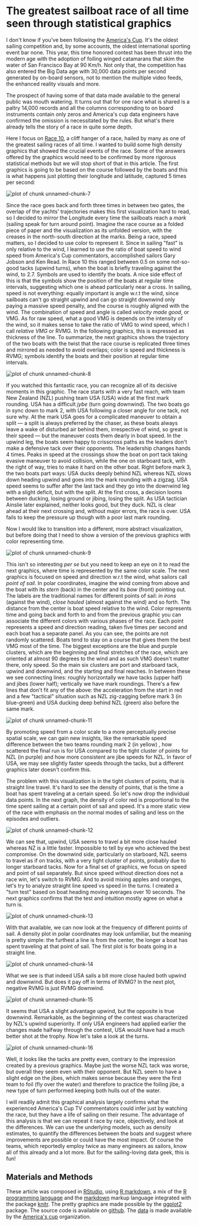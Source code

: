 

# The greatest sailboat race of all time seen through statistical graphics




I don't know if you've been following the [America's Cup](http://americascup.com). It's the oldest sailing competition and, by some accounts, the oldest international sporting event bar none. This year, this time honored contest has been thrust into the modern age with the adoption of foiling winged catamarans that skim the water of San Francisco Bay at 90 Km/h. Not only that, the competition has also entered the Big Data age with 30,000 data points per second generated by on-board sensors, not to mention the multiple video feeds, the enhanced reality visuals and more.

The prospect of having some of that data made available to the general public was mouth watering. It turns out that for one race what is shared is a paltry 14,000 records and all the columns corresponding to on board instruments contain only zeros and America's cup data engineers have confirmed the omission is necessitated by the rules. But what's there already tells the story of a race in quite some depth.













Here I focus on [Race 10](http://www.youtube.com/watch?v=gI23dMgAD_k), a cliff hanger of a race, hailed by many as one of the greatest sailing races of all time.
I wanted to build some high density graphics that showed the crucial events of the race. Some of the answers offered by the graphics would need to be confirmed by more rigorous statistical methods but we will stop short of that in this article. The first graphics is going to be based on the course followed by the boats and this is what happens just plotting their longitude and latitude, captured 5 times per second:

![plot of chunk unnamed-chunk-7](figure/unnamed-chunk-7.png) 


Since the race goes back and forth three times in between two gates, the overlap of the yachts' trajectories makes this first visualization hard to read, so I decided to mirror the Longitude every time the sailboats reach a *mark* (sailing speak for turn around point). Imagine the race course as a folded piece of paper and the visualization as its unfolded version, with the creases in the north-south direction at the marks. Being a race, speed matters, so I decided to use color to represent it. Since in sailing "fast" is only relative to the wind, I learned to use the ratio of boat speed to wind speed from America's Cup commentators, accomplished sailors Gary Jobson and Ken Read. In Race 10 this ranged between 0.5 on some not-so-good tacks (upwind turns), when the boat is briefly traveling against the wind, to 2.7. Symbols are used to identify the boats. A nice side effect of this is that the symbols show the position of the boats at regular time intervals, suggesting which one is ahead particularly near a cross. In sailing, speed is not everything: equally important is angle w.r.t the wind, since sailboats can't go straight upwind and can go straight downwind only paying a massive speed penalty, and the course is roughly aligned with the wind. The combination of speed and angle is called *velocity made good*, or VMG. As for raw speed, what a good VMG is depends on the intensity of the wind, so it makes sense to take the ratio of VMG to wind speed, which I call *relative VMG* or RVMG. In the following graphics, this is expressed as thickness of the line. To summarize, the next graphics shows the trajectory of the two boats with the twist that the race course is replicated three times and mirrored as needed to avoid overlaps; color is speed and thickness is RVMG; symbols identify the boats and their position at regular time intervals. 

![plot of chunk unnamed-chunk-8](figure/unnamed-chunk-8.png) 


If you watched this fantastic race, you can recognize all of its decisive moments in this graphic. The race starts with a very fast reach, with team New Zealand (NZL) pushing team USA (USA) wide at the first mark rounding. USA has a difficult *jybe* (turn going downwind). The two boats go in sync down to mark 2, with USA following a closer angle for one tack, not sure why. At the mark USA goes for a complicated maneuver to obtain a split &mdash; a split is always preferred by the chaser, as these boats always leave a wake of disturbed air behind them, irrespective of wind, so great is their speed &mdash; but the maneuver costs them dearly in boat speed. In the upwind leg, the boats seem happy to crisscross paths as the leaders don't make a defensive tack over their opponents. The leadership changes hands 4 times. Peaks in speed at the crossings show the boat on port tack taking evasive maneuver to avoid collision, while the one on starboard tack, with the right of way, tries to make it hard on the other boat. Right before mark 3, the two boats part ways: USA ducks deeply behind NZL whereas NZL slows down heading upwind and goes into the mark rounding with a zigzag. USA speed seems to suffer after the last tack and they go into the downwind leg with a slight deficit, but with the split. At the first cross, a decision looms between ducking, losing ground or jibing, losing the split. As USA tactician Ainslie later explained, neither looks good, but they duck. NZL is clear ahead at their next crossing and, without major errors, the race is over. USA fails to keep the pressure up though with a poor last mark rounding. 

Now I would like to transition into a different, more abstract visualization, but before doing that I need to show a version of the previous graphics with color representing time.

![plot of chunk unnamed-chunk-9](figure/unnamed-chunk-9.png) 


This isn't so interesting *per se* but you need to keep an eye on it to read the next graphics, where time is represented by the same color scale. The next graphics is focused on speed and direction w.r.t the wind, what sailors call *point of sail*. In polar coordinates, imagine the wind coming from above and the boat with its *stern* (back) in the center and its *bow* (front) pointing out. The labels are the traditional names for different points of sail: *in irons* (against the wind), *close hauled* (almost against the wind) and so forth. The distance from the center is boat speed relative to the wind. Color represents time and going back and forth to and from the previous graphic you can associate the different colors with various phases of the race. Each point represents a speed and direction reading, taken five times per second and each boat has a separate panel. As you can see, the points are not randomly scattered. Boats tend to stay on a course that gives them the best VMG most of the time. The biggest exceptions are the blue and purple clusters, which are the beginning and final stretches of the race, which are oriented at almost 90 degrees to the wind and as such VMG doesn't matter there, only speed. So the main six clusters are port and starboard tack, upwind and downwind, and the starting and final reaches.  In between these we see connecting lines: roughly horizontally we have tacks (upper half) and jibes (lower half); vertically we have mark roundings. There's a few lines that don't fit any of the above: the acceleration from the start in red and a few "tactical" situation such as NZL zig-zagging before mark 3 (in blue-green) and USA ducking deep behind NZL (green) also before the same mark.





![plot of chunk unnamed-chunk-11](figure/unnamed-chunk-11.png) 

By promoting speed from a color scale to a more perceptually precise spatial scale, we can gain new insights, like the remarkable speed difference between the two teams rounding mark 2 (in yellow) , how scattered the final run is for USA compared to the tight cluster of points for NZL (in purple) and how more consistent are jibe speeds for NZL. In favor of USA, we may see slightly faster speeds through the tacks, but a different graphics later doesn't confirm this.

The problem with this visualization is in the tight clusters of points, that is straight line travel. It's hard to see the density of points, that is the time a boat has spent traveling at a certain speed. So let's now drop the individual data points. In the next graph, the density of color red is proportional to the time spent sailing at a certain point of sail and speed. It's a more static view of the race with emphasis on the normal modes of sailing and less on the episodes and outliers. 


![plot of chunk unnamed-chunk-12](figure/unnamed-chunk-12.png) 


We can see that, upwind, USA seems to travel a bit more close hauled whereas NZ is a little faster. Impossible to tell by eye who achieved the best compromise. On the downwind side, particularly on starboard, NZL seems to travel as if on tracks, with a very tight cluster of points, probably due to longer starboard tacks. Now for a final set of graphics, we focus on speed and point of sail separately. But since speed without direction does not a race win, let's switch to RVMG. And to avoid mixing apples and oranges, let's try to analyze straight line speed vs speed in the turns. I created a "turn test" based on boat heading moving averages over 10 seconds. The next graphics confirms that the test and  intuition mostly agree on what a turn is.

![plot of chunk unnamed-chunk-13](figure/unnamed-chunk-13.png) 


With that available, we can now look at the frequency of different points of sail. A density plot in polar coordinates may look unfamiliar, but the meaning is pretty simple: the furthest a line is from the center, the longer a boat has spent traveling at that point of sail. The first plot is for boats going in a straight line.

![plot of chunk unnamed-chunk-14](figure/unnamed-chunk-14.png) 


What we see is that indeed USA sails a bit more close hauled both upwind and downwind. But does it pay off in terms of RVMG? In the next plot, negative RVMG is just RVMG downwind.

![plot of chunk unnamed-chunk-15](figure/unnamed-chunk-15.png) 


It seems that USA a slight advantage upwind, but the opposite is true downwind. Remarkable, as the beginning of the contest was characterized by NZL's upwind superiority. If only USA engineers had applied earlier the changes made halfway through the contest, USA would have had a much better shot at the trophy. Now let's take a look at the turns.

![plot of chunk unnamed-chunk-16](figure/unnamed-chunk-16.png) 


Well, it looks like the tacks are pretty even, contrary to the impression created by a previous graphics. Maybe just the worse NZL tack was worse, but overall they seem even with their opponent. But NZL seem to have a slight edge on the jibes, which makes sense because they were the first team to foil (fly over the water) and therefore to practice the foiling jibe, a new type of turn performed keeping both hulls out of the water.

I will readily admit this graphical analysis largely confirms what the experienced America's Cup TV commentators could infer just by watching the race, but they have a life of sailing on their resume. The advantage of this analysis is that we can repeat it race by race, objectively, and look at the differences. We can use the underlying models, such as density estimates, to quantify the differences between the boats and suggest where improvements are possible or could have the most impact. Of course the teams, which reportedly employ twice as many engineers as sailors, know all of this already and a lot more. But for the sailing-loving data geek, this is fun!

## Materials and Methods

These article was composed in [RStudio](http://rstudio.org), using [R markdown](http://www.rstudio.com/ide/docs/authoring/using_markdown), a mix of the [R programming language](http://r-project.org) and the [markdown](http://daringfireball.net/projects/markdown) markup language integrated with the package [knitr](http:/yihui.name/knitr/). The pretty graphics are made possible by the [ggplot2](http://had.co.nz/ggplot2) package. The source code is available on [github](https://github.com/piccolbo/ac34/blob/master/race10.Rmd). The [data](http://noticeboard.americascup.com/Race-Data/) is made available by the [America's cup](http://americascup.com) organization. 

